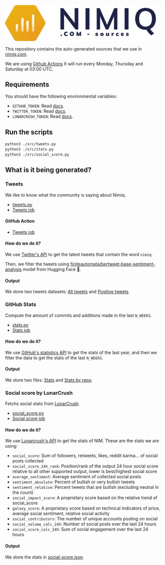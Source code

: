 <img src="/icon.svg" alt="Nimiq Stats Logo" />

This repository contains the auto-generated sources that we use in [nimiq.com](https://nimiq.com).

We are using [Github Actions](.github/workflows/) It will run every Monday, Thursday and Saturday at 03:00 UTC.


## Requirements

You should have the following environmental variables:

- `GITHUB_TOKEN`: Read [docs](https://docs.github.com/en/authentication/keeping-your-account-and-data-secure/creating-a-personal-access-token).
- `TWITTER_TOKEN`: Read [docs](https://developer.twitter.com/en/docs/authentication/oauth-2-0/bearer-tokens#:~:text=Login%20to%20your%20Twitter%20account,Bearer%20Token%20on%20this%20page.).
- `LUNARCRUSH_TOKEN`: Read [docs](https://lunarcrush.com/developers/api/authentication).

## Run the scripts

```bash
python3 ./src/tweets.py
python3 ./src/stats.py
python3 ./src/social_score.py
```

## What is it being generated?

### Tweets

We like to know what the community is saying about Nimiq. 

- [tweets.py](./src/tweets.py)
- [Tweets job](.github/workflows/fetch-data.yml#12)

#### GitHub Action

- [Tweets job](.github/workflows/fetch-data.yml#12)

#### How do we do it?

We use [Twitter's API](https://developer.twitter.com/en/docs/twitter-api/tweets/search/introduction) to get the latest tweets that contain the word `nimiq`.

Then, we filter the tweets using [finiteautomata/bertweet-base-sentiment-analysis](https://huggingface.co/finiteautomata/bertweet-base-sentiment-analysis) model from Hugging Face 🤗.

#### Output

We store two tweets datasets: [All tweets](./output/tweets/tweets.json) and [Positive tweets](./output/tweets/positive-tweets.json).

### GitHub Stats

Compute the amount of commits and additions made in the last `N_WEEKS`.

- [stats.py](./src/stats.py)
- [Stats job](.github/workflows/fetch-data.yml#38)

#### How do we do it?

We use [GitHub's statistics API](https://docs.github.com/en/rest/metrics/statistics) to get the stats of the last year, and then we filter the data to get the stats of the last `N_WEEKS`.

#### Output

We store two files: [Stats](./output/stats/stats.json) and [Stats by repo](./output/stats/stats-by-repo.json).

### Social score by LunarCrush

Fetchs social stats from [LunarCrush](https://lunarcrush.com/).

- [social_score.py](./src/social_score.py)
- [Social score job](.github/workflows/fetch-data.yml#61)

#### How do we do it?

We use [Lunarcrush's API](https://lunarcrush.com/developers/api/coins/:coin) to get the stats of NIM. These are the stats we are using:

- `social_score`:  Sum of followers, retweets, likes, reddit karma... of social posts collected
- `social_score_24h_rank`: Position/rank of the output 24 hour social score relative to all other supported output, lower is best/highest social score
- `average_sentiment`: Average sentiment of collected social posts
- `sentiment_absolute`: Percent of bullish or very bullish tweets
- `sentiment_relative`: Percent tweets that are bullish (excluding neutral in the count)
- `social_impact_score`: A proprietary score based on the relative trend of social_score
- `galaxy_score`: A proprietary score based on technical indicators of price, average social sentiment, relative social activity
- `social_contributors`: The number of unique accounts posting on social
- `social_volume_calc_24h`: Number of social posts over the last 24 hours
- `social_score_calc_24h`: Sum of social engagement over the last 24 hours

#### Output

We store the stats in [social-score.json](./output/social-score/social-score.json).

